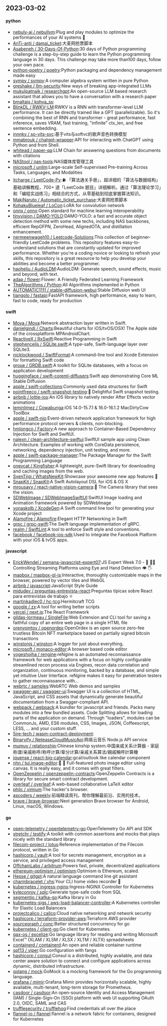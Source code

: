 ## 2023-03-02

#### python
* [nebuly-ai / nebullvm](https://github.com/nebuly-ai/nebullvm):Plug and play modules to optimize the performances of your AI systems
🚀
* [AnTi-anti / damai_ticket](https://github.com/AnTi-anti/damai_ticket):大麦网抢票脚本
* [Asabeneh / 30-Days-Of-Python](https://github.com/Asabeneh/30-Days-Of-Python):30 days of Python programming challenge is a step-by-step guide to learn the Python programming language in 30 days. This challenge may take more than100 days, follow your own pace.
* [python-poetry / poetry](https://github.com/python-poetry/poetry):Python packaging and dependency management made easy
* [sympy / sympy](https://github.com/sympy/sympy):A computer algebra system written in pure Python
* [greshake / llm-security](https://github.com/greshake/llm-security):New ways of breaking app-integrated LLMs
* [mukulpatnaik / researchgpt](https://github.com/mukulpatnaik/researchgpt):An open-source LLM based research assistant that allows you to have a conversation with a research paper
* [bmaltais / kohya_ss](https://github.com/bmaltais/kohya_ss):
* [BlinkDL / RWKV-LM](https://github.com/BlinkDL/RWKV-LM):RWKV is a RNN with transformer-level LLM performance. It can be directly trained like a GPT (parallelizable). So it's combining the best of RNN and transformer - great performance, fast inference, saves VRAM, fast training, "infinite" ctx_len, and free sentence embedding.
* [innnky / so-vits-svc](https://github.com/innnky/so-vits-svc):基于vits与softvc的歌声音色转换模型
* [mmabrouk / chatgpt-wrapper](https://github.com/mmabrouk/chatgpt-wrapper):API for interacting with ChatGPT using Python and from Shell.
* [whitead / paper-qa](https://github.com/whitead/paper-qa):LLM Chain for answering questions from documents with citations
* [NAStool / nas-tools](https://github.com/NAStool/nas-tools):NAS媒体库管理工具
* [microsoft / unilm](https://github.com/microsoft/unilm):Large-scale Self-supervised Pre-training Across Tasks, Languages, and Modalities
* [itcharge / LeetCode-Py](https://github.com/itcharge/LeetCode-Py):⛽️
「算法通关手册」，超详细的「算法与数据结构」基础讲解教程，700+ 道「LeetCode 题目」详细解析。通过「算法理论学习」和「编程实战练习」相结合的方式，从零基础到彻底掌握算法知识。
* [MakiNaruto / Automatic_ticket_purchase](https://github.com/MakiNaruto/Automatic_ticket_purchase):大麦网抢票脚本
* [KohakuBlueleaf / LoCon](https://github.com/KohakuBlueleaf/LoCon):LoRA for convolution network
* [onnx / onnx](https://github.com/onnx/onnx):Open standard for machine learning interoperability
* [tinyvision / DAMO-YOLO](https://github.com/tinyvision/DAMO-YOLO):DAMO-YOLO: a fast and accurate object detection method with some new techs, including NAS backbones, efficient RepGFPN, ZeroHead, AlignedOTA, and distillation enhancement.
* [nermeenwageh10 / Leetcode-Solutions](https://github.com/nermeenwageh10/Leetcode-Solutions):This collection of beginner-friendly LeetCode problems. This repository features easy-to-understand solutions that are constantly updated for improved performance. Whether you're a coding novice or looking to refresh your skills, this repository is a great resource to help you develop your abilities and become a better programmer.
* [haoheliu / AudioLDM](https://github.com/haoheliu/AudioLDM):AudioLDM: Generate speech, sound effects, music and beyond, with text.
* [adap / flower](https://github.com/adap/flower):Flower: A Friendly Federated Learning Framework
* [TheAlgorithms / Python](https://github.com/TheAlgorithms/Python):All Algorithms implemented in Python
* [AUTOMATIC1111 / stable-diffusion-webui](https://github.com/AUTOMATIC1111/stable-diffusion-webui):Stable Diffusion web UI
* [tiangolo / fastapi](https://github.com/tiangolo/fastapi):FastAPI framework, high performance, easy to learn, fast to code, ready for production

#### swift
* [Moya / Moya](https://github.com/Moya/Moya):Network abstraction layer written in Swift.
* [danielgindi / Charts](https://github.com/danielgindi/Charts):Beautiful charts for iOS/tvOS/OSX! The Apple side of the crossplatform MPAndroidChart.
* [ReactiveX / RxSwift](https://github.com/ReactiveX/RxSwift):Reactive Programming in Swift
* [stephencelis / SQLite.swift](https://github.com/stephencelis/SQLite.swift):A type-safe, Swift-language layer over SQLite3.
* [nicklockwood / SwiftFormat](https://github.com/nicklockwood/SwiftFormat):A command-line tool and Xcode Extension for formatting Swift code
* [groue / GRDB.swift](https://github.com/groue/GRDB.swift):A toolkit for SQLite databases, with a focus on application development
* [huggingface / swift-coreml-diffusers](https://github.com/huggingface/swift-coreml-diffusers):Swift app demonstrating Core ML Stable Diffusion
* [apple / swift-collections](https://github.com/apple/swift-collections):Commonly used data structures for Swift
* [pointfreeco / swift-snapshot-testing](https://github.com/pointfreeco/swift-snapshot-testing):📸
Delightful Swift snapshot testing.
* [airbnb / lottie-ios](https://github.com/airbnb/lottie-ios):An iOS library to natively render After Effects vector animations
* [leminlimez / Cowabunga](https://github.com/leminlimez/Cowabunga):iOS 14.0-15.7.1 & 16.0-16.1.2 MacDirtyCow ToolBox
* [apple / swift-nio](https://github.com/apple/swift-nio):Event-driven network application framework for high performance protocol servers & clients, non-blocking.
* [hmlongco / Factory](https://github.com/hmlongco/Factory):A new approach to Container-Based Dependency Injection for Swift and SwiftUI.
* [nalexn / clean-architecture-swiftui](https://github.com/nalexn/clean-architecture-swiftui):SwiftUI sample app using Clean Architecture. Examples of working with CoreData persistence, networking, dependency injection, unit testing, and more.
* [apple / swift-package-manager](https://github.com/apple/swift-package-manager):The Package Manager for the Swift Programming Language
* [onevcat / Kingfisher](https://github.com/onevcat/Kingfisher):A lightweight, pure-Swift library for downloading and caching images from the web.
* [SvenTiigi / WhatsNewKit](https://github.com/SvenTiigi/WhatsNewKit):Showcase your awesome new app features
📱
* [SnapKit / SnapKit](https://github.com/SnapKit/SnapKit):A Swift Autolayout DSL for iOS & OS X
* [mrousavy / react-native-vision-camera](https://github.com/mrousavy/react-native-vision-camera):📸
The Camera library that sees the vision.
* [SDWebImage / SDWebImageSwiftUI](https://github.com/SDWebImage/SDWebImageSwiftUI):SwiftUI Image loading and Animation framework powered by SDWebImage
* [yonaskolb / XcodeGen](https://github.com/yonaskolb/XcodeGen):A Swift command line tool for generating your Xcode project
* [Alamofire / Alamofire](https://github.com/Alamofire/Alamofire):Elegant HTTP Networking in Swift
* [grpc / grpc-swift](https://github.com/grpc/grpc-swift):The Swift language implementation of gRPC.
* [realm / SwiftLint](https://github.com/realm/SwiftLint):A tool to enforce Swift style and conventions.
* [facebook / facebook-ios-sdk](https://github.com/facebook/facebook-ios-sdk):Used to integrate the Facebook Platform with your iOS & tvOS apps.

#### javascript
* [ErickWendel / semana-javascript-expert07](https://github.com/ErickWendel/semana-javascript-expert07):JS Expert Week 7.0 -
🙅
🤏🏻 Controlling Streaming Platforms using Eye and Hand Detection
👁
🖐
* [mapbox / mapbox-gl-js](https://github.com/mapbox/mapbox-gl-js):Interactive, thoroughly customizable maps in the browser, powered by vector tiles and WebGL
* [airbnb / javascript](https://github.com/airbnb/javascript):JavaScript Style Guide
* [midudev / preguntas-entrevista-react](https://github.com/midudev/preguntas-entrevista-react):Preguntas típicas sobre React para entrevistas de trabajo
⚛️
* [martinkadlec0 / hc-tcg](https://github.com/martinkadlec0/hc-tcg):Hermitcraft TCG
* [google / zx](https://github.com/google/zx):A tool for writing better scripts
* [vercel / next.js](https://github.com/vercel/next.js):The React Framework
* [gildas-lormeau / SingleFile](https://github.com/gildas-lormeau/SingleFile):Web Extension and CLI tool for saving a faithful copy of an entire web page in a single HTML file
* [orenyomtov / openordex](https://github.com/orenyomtov/openordex):OpenOrdex is an open source zero-fee trustless Bitcoin NFT marketplace based on partially signed bitcoin transactions
* [winstonjs / winston](https://github.com/winstonjs/winston):A logger for just about everything.
* [microsoft / monaco-editor](https://github.com/microsoft/monaco-editor):A browser based code editor
* [yogeshojha / rengine](https://github.com/yogeshojha/rengine):reNgine is an automated reconnaissance framework for web applications with a focus on highly configurable streamlined recon process via Engines, recon data correlation and organization, continuous monitoring, backed by a database, and simple yet intuitive User Interface. reNgine makes it easy for penetration testers to gather reconnaissance with…
* [webrtc / samples](https://github.com/webrtc/samples):WebRTC Web demos and samples
* [swagger-api / swagger-ui](https://github.com/swagger-api/swagger-ui):Swagger UI is a collection of HTML, JavaScript, and CSS assets that dynamically generate beautiful documentation from a Swagger-compliant API.
* [webpack / webpack](https://github.com/webpack/webpack):A bundler for javascript and friends. Packs many modules into a few bundled assets. Code Splitting allows for loading parts of the application on demand. Through "loaders", modules can be CommonJs, AMD, ES6 modules, CSS, Images, JSON, Coffeescript, LESS, ... and your custom stuff.
* [5ire-tech / wasm-contract-deployment](https://github.com/5ire-tech/wasm-contract-deployment):
* [Binaryify / NeteaseCloudMusicApi](https://github.com/Binaryify/NeteaseCloudMusicApi):网易云音乐 Node.js API service
* [mumuy / relationship](https://github.com/mumuy/relationship):Chinese kinship system.中国亲戚关系计算器 - 家庭称谓/亲戚称呼/称呼计算/辈分计算/亲戚关系算法/親戚稱呼計算機
* [jquense / react-big-calendar](https://github.com/jquense/react-big-calendar):gcal/outlook like calendar component
* [nhn / tui.image-editor](https://github.com/nhn/tui.image-editor):🍞
🎨
Full-featured photo image editor using canvas. It is really easy, and it comes with great filters.
* [OpenZeppelin / openzeppelin-contracts](https://github.com/OpenZeppelin/openzeppelin-contracts):OpenZeppelin Contracts is a library for secure smart contract development.
* [overleaf / overleaf](https://github.com/overleaf/overleaf):A web-based collaborative LaTeX editor
* [philc / vimium](https://github.com/philc/vimium):The hacker's browser.
* [ascoders / weekly](https://github.com/ascoders/weekly):前端精读周刊。帮你理解最前沿、实用的技术。
* [brave / brave-browser](https://github.com/brave/brave-browser):Next generation Brave browser for Android, Linux, macOS, Windows.

#### go
* [open-telemetry / opentelemetry-go](https://github.com/open-telemetry/opentelemetry-go):OpenTelemetry Go API and SDK
* [stretchr / testify](https://github.com/stretchr/testify):A toolkit with common assertions and mocks that plays nicely with the standard library
* [filecoin-project / lotus](https://github.com/filecoin-project/lotus):Reference implementation of the Filecoin protocol, written in Go
* [hashicorp / vault](https://github.com/hashicorp/vault):A tool for secrets management, encryption as a service, and privileged access management
* [OffchainLabs / arbitrum](https://github.com/OffchainLabs/arbitrum):Powers fast, private, decentralized applications
* [ethereum-optimism / optimism](https://github.com/ethereum-optimism/optimism):Optimism is Ethereum, scaled.
* [Hesse / gitgpt](https://github.com/Hesse/gitgpt):A natural language command line git assistant
* [charmbracelet / vhs](https://github.com/charmbracelet/vhs):Your CLI home video recorder
📼
* [kubernetes / ingress-nginx](https://github.com/kubernetes/ingress-nginx):Ingress-NGINX Controller for Kubernetes
* [kyleconroy / sqlc](https://github.com/kyleconroy/sqlc):Generate type-safe code from SQL
* [segmentio / kafka-go](https://github.com/segmentio/kafka-go):Kafka library in Go
* [kubernetes-sigs / aws-load-balancer-controller](https://github.com/kubernetes-sigs/aws-load-balancer-controller):A Kubernetes controller for Elastic Load Balancers
* [projectcalico / calico](https://github.com/projectcalico/calico):Cloud native networking and network security
* [hashicorp / terraform-provider-aws](https://github.com/hashicorp/terraform-provider-aws):Terraform AWS provider
* [sourcegraph / conc](https://github.com/sourcegraph/conc):Better structured concurrency for go
* [kubernetes / client-go](https://github.com/kubernetes/client-go):Go client for Kubernetes.
* [qax-os / excelize](https://github.com/qax-os/excelize):Go language library for reading and writing Microsoft Excel™ (XLAM / XLSM / XLSX / XLTM / XLTX) spreadsheets
* [containerd / containerd](https://github.com/containerd/containerd):An open and reliable container runtime
* [spf13 / viper](https://github.com/spf13/viper):Go configuration with fangs
* [hashicorp / consul](https://github.com/hashicorp/consul):Consul is a distributed, highly available, and data center aware solution to connect and configure applications across dynamic, distributed infrastructure.
* [golang / mock](https://github.com/golang/mock):GoMock is a mocking framework for the Go programming language.
* [grafana / mimir](https://github.com/grafana/mimir):Grafana Mimir provides horizontally scalable, highly available, multi-tenant, long-term storage for Prometheus.
* [casdoor / casdoor](https://github.com/casdoor/casdoor):An open-source Identity and Access Management (IAM) / Single-Sign-On (SSO) platform with web UI supporting OAuth 2.0, OIDC, SAML and CAS
* [trufflesecurity / trufflehog](https://github.com/trufflesecurity/trufflehog):Find credentials all over the place
* [flannel-io / flannel](https://github.com/flannel-io/flannel):flannel is a network fabric for containers, designed for Kubernetes
